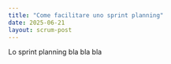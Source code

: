 ```yaml
---
title: "Come facilitare uno sprint planning"
date: 2025-06-21
layout: scrum-post
---
```


Lo sprint planning bla bla bla 